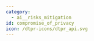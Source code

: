 ```yaml
---
category:
  - ai__risks_mitigation
id: compromise_of_privacy
icon: /dtpr-icons/dtpr_api.svg
---
```


